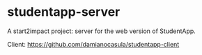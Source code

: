 # studentapp-server
A start2impact project: server for the web version of StudentApp.

Client: https://github.com/damianocasula/studentapp-client

